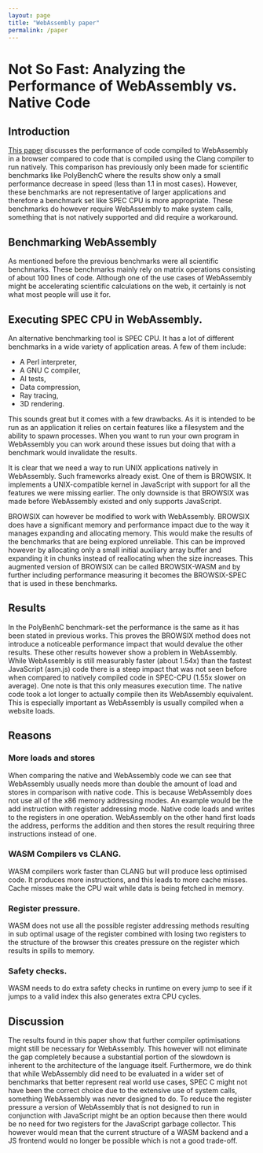 ```yaml
---
layout: page
title: "WebAssembly paper"
permalink: /paper
---
```

# Not So Fast: Analyzing the Performance of WebAssembly vs. Native Code

## Introduction

[This paper](https://www.usenix.org/conference/atc19/presentation/jangda) discusses the performance of code compiled to WebAssembly in a browser compared to code that is compiled using the Clang compiler to run natively. This comparison has previously only been made for scientific benchmarks like PolyBenchC where the results show only a small performance decrease in speed (less than 1.1 in most cases). However, these benchmarks are not representative of larger applications and therefore a benchmark set like SPEC CPU is more appropriate. These benchmarks do however require WebAssembly to make system calls, something that is not natively supported and did require a workaround.

## Benchmarking WebAssembly

As mentioned before the previous benchmarks were all scientific benchmarks. These benchmarks mainly rely on matrix operations consisting of about 100 lines of code. Although one of the use cases of WebAssembly might be accelerating scientific calculations on the web, it certainly is not what most people will use it for.

## Executing SPEC CPU in WebAssembly.

An alternative benchmarking tool is SPEC CPU. It has a lot of different benchmarks in a wide variety of application areas. A few of them include:

- A Perl interpreter,
- A GNU C compiler,
- AI tests,
- Data compression,
- Ray tracing,
- 3D rendering.

This sounds great but it comes with a few drawbacks. As it is intended to be run as an application it relies on certain features like a filesystem and the ability to spawn processes. When you want to run your own program in WebAssembly you can work around these issues but doing that with a benchmark would invalidate the results.

It is clear that we need a way to run UNIX applications natively in WebAssembly. Such frameworks already exist. One of them is BROWSIX. It implements a UNIX-compatible kernel in JavaScript with support for all the features we were missing earlier. The only downside is that BROWSIX was made before WebAssembly existed and only supports JavaScript.

BROWSIX can however be modified to work with WebAssembly. BROWSIX does have a significant memory and performance impact due to the way it manages expanding and allocating memory. This would make the results of the benchmarks that are being explored unreliable. This can be improved however by allocating only a small initial auxiliary array buffer and expanding it in chunks instead of reallocating when the size increases. This augmented version of BROWSIX can be called BROWSIX-WASM and by further including performance measuring it becomes the BROWSIX-SPEC that is used in these benchmarks.


## Results 

In the PolyBenhC benchmark-set the performance is the same as it has been stated in previous works. This proves the BROWSIX method does not introduce a noticeable performance impact that would devalue the other results. These other results however show a problem in WebAssembly. While WebAssembly is still measurably faster (about 1.54x) than the fastest JavaScript (asm.js) code there is a steep impact that was not seen before when compared to natively compiled code in
SPEC-CPU (1.55x slower on average). One note is that this only measures execution time. The native code took a lot longer to actually compile then its WebAssembly equivalent. This is especially important as WebAssembly is usually compiled when a website loads.

## Reasons

### More loads and stores

When comparing the native and WebAssembly code we can see that WebAssembly usually needs more than double the amount of load and stores in comparison with native code. This is because WebAssembly does not use all of the x86 memory addressing modes. An example would be the add instruction with register addressing mode. Native code loads and writes to the registers in one operation. WebAssembly on the other hand first loads the address, performs the addition and then stores the result requiring three instructions instead of one.

### WASM Compilers vs CLANG.

WASM compilers work faster than CLANG but will produce less optimised code. It produces more instructions, and this leads to more cache misses. Cache misses make the CPU wait while data is being fetched in memory. 

### Register pressure.

WASM does not use all the possible register addressing methods resulting in sub optimal usage of the register combined with losing two registers to the structure of the browser this creates pressure on the register which results in spills to memory.

### Safety checks.

WASM needs to do extra safety checks in runtime on every jump to see if it jumps to a valid index this also generates extra CPU cycles.

## Discussion

The results found in this paper show that further compiler optimisations might still be necessary for WebAssembly. This however will not eliminate the gap completely because a substantial portion of the slowdown is inherent to the architecture of the language itself. Furthermore, we do think that while WebAssembly did need to be evaluated in a wider set of benchmarks that better represent real world use cases, SPEC C might not have been the correct choice due to the extensive use of system calls, something WebAssembly was never designed to do. To reduce the register pressure a version of WebAssembly that is not designed to run in conjunction with JavaScript might be an option because then there would be no need for two registers for the JavaScript garbage collector. This however would mean that the current structure of a WASM backend and a JS frontend would no longer be possible which is not a good trade-off.

